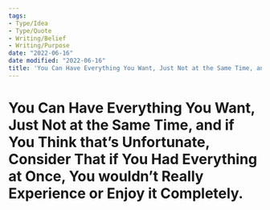 ```yaml
---
tags:
- Type/Idea
- Type/Quote
- Writing/Belief
- Writing/Purpose
date: "2022-06-16"
date modified: "2022-06-16"
title: 'You Can Have Everything You Want, Just Not at the Same Time, and if You Think that’s Unfortunate, Consider That if You Had Everything at Once, You wouldn’t Really Experience or Enjoy it Completely.'
---
```


# You Can Have Everything You Want, Just Not at the Same Time, and if You Think that’s Unfortunate, Consider That if You Had Everything at Once, You wouldn’t Really Experience or Enjoy it Completely.
